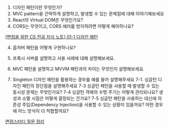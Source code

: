 

1. 디자인 패턴이란 무엇인가?
2. MVC pattern을 간략하게 설명하고, 발생할 수 있는 문제점에 대해 이야기해보세요
3. React의 Virtual DOM은 무엇인가요?
4. CORS는 무엇이고, CORS 에러를 방지하려면 어떻게 해야하나요?

[[면접을 위한 CS 전공 지식 노트] 01-1 디자인 패턴](https://velog.io/@blcklamb/%EB%A9%B4%EC%A0%91%EC%9D%84-%EC%9C%84%ED%95%9C-CS-%EC%A0%84%EA%B3%B5-%EC%A7%80%EC%8B%9D-%EB%85%B8%ED%8A%B8-01-1-%EB%94%94%EC%9E%90%EC%9D%B8-%ED%8C%A8%ED%84%B4)

4. 옵저버 패턴을 어떻게 구현하나요?
5. 프록시 서버를 설명하고 사용 사례에 대해 설명해보세요.
6. MVC 패턴을 설명하고 MVVM 패턴과의 차이는 무엇인지 설명해보세요.


7. Singleton 디자인 패턴을 활용하는 경우를 예를 들어 설명해주세요
7-1. 싱글턴 디자인 패턴의 장단점을 설명해주세요
7-3 싱글턴 패턴을 사용할 때 발생할 수 있는 동시성 문제는 무엇인가요?
7-4 싱글턴 객체의 수명 주기는 어떻게 관리되나요? 생성과 소멸 시점은 어떻게 결정되는 건가요?
7-5 싱글턴 패턴을 사용하는 대신에 의존성 주입(Dependency Injection)을 사용할 수 있는 상황이 있을까요? 어떤 경우에 어느 방식이 더 적합할까요?

[면접스터디 질문 정리](https://hackmd.io/@wkbUFjPxQ2yPCmhAP8Rdog/r1tQMHs8h)

